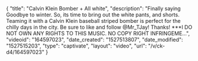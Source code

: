 {
    "title": "Calvin Klein Bomber + All white",
    "description": "Finally saying Goodbye to winter. So, its time to bring out the white pants, and shorts.  Teaming it with a Calvin Klein baseball striped bomber is perfect for the chilly days in the city.  Be sure to like and follow @Mr_TJay! Thanks! ***I DO NOT OWN ANY RIGHTS TO THIS MUSIC. NO COPY RIGHT INFRINGEME...",
    "videoid": "164597023",
    "date_created": "1527513807",
    "date_modified": "1527515203",
    "type": "captivate",
    "layout": "video",
    "url": "\/v\/ck-d4\/164597023"
}